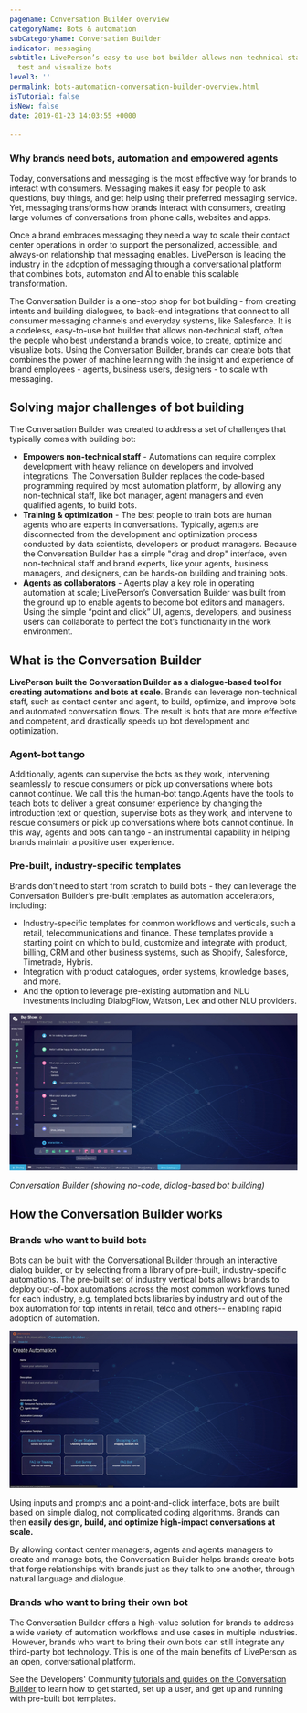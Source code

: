 ```yaml
---
pagename: Conversation Builder overview
categoryName: Bots & automation
subCategoryName: Conversation Builder
indicator: messaging
subtitle: LivePerson’s easy-to-use bot builder allows non-technical staff to build,
  test and visualize bots
level3: ''
permalink: bots-automation-conversation-builder-overview.html
isTutorial: false
isNew: false
date: 2019-01-23 14:03:55 +0000

---
```

### Why brands need bots, automation and empowered agents

Today, conversations and messaging is the most effective way for brands to interact with consumers. Messaging makes it easy for people to ask questions, buy things, and get help using their preferred messaging service. Yet, messaging transforms how brands interact with consumers, creating large volumes of conversations from phone calls, websites and apps.

Once a brand embraces messaging they need a way to scale their contact center operations in order to support the personalized, accessible, and always-on relationship that messaging enables. LivePerson is leading the industry in the adoption of messaging through a conversational platform that combines bots, automaton and AI to enable this scalable transformation.

The Conversation Builder is a one-stop shop for bot building - from creating intents and building dialogues, to back-end integrations that connect to all consumer messaging channels and everyday systems, like Salesforce. It is a codeless, easy-to-use bot builder that allows non-technical staff, often the people who best understand a brand’s voice,  to create, optimize and visualize bots. Using the Conversation Builder, brands can create bots that combines the power of machine learning with the insight and experience of brand employees - agents, business users, designers - to scale with messaging.

## Solving major challenges of bot building

The Conversation Builder was created to address a set of challenges that typically comes with building bot:

* **Empowers non-technical staff** - Automations can require complex development with heavy reliance on developers and involved integrations. The Conversation Builder replaces the code-based programming required by most automation platform, by allowing any non-technical staff, like bot manager, agent managers and even qualified agents, to build bots.
* **Training & optimization** - The best people to train bots are human agents who are experts in conversations. Typically, agents are disconnected from the development and optimization process conducted by data scientists, developers or product managers. Because the Conversation Builder has a simple "drag and drop" interface, even non-technical staff and brand experts, like your agents, business managers, and designers, can be hands-on building and training bots.
* **Agents as collaborators** - Agents play a key role in operating automation at scale; LivePerson’s Conversation Builder was built from the ground up to enable agents to become bot editors and managers. Using the simple “point and click” UI, agents, developers, and business users can collaborate to perfect the bot’s functionality in the work environment.

## What is the Conversation Builder

**LivePerson built the Conversation Builder as a dialogue-based tool for creating automations and bots at scale**. Brands can leverage non-technical staff, such as contact center and agent, to build, optimize, and improve bots and automated conversation flows. The result is bots that are more effective and competent, and drastically speeds up bot development and optimization.

### Agent-bot tango

Additionally, agents can supervise the bots as they work, intervening seamlessly to rescue consumers or pick up conversations where bots cannot continue. We call this the human-bot tango.Agents have the tools to teach bots to deliver a great consumer experience by changing the introduction text or question, supervise bots as they work, and intervene to rescue consumers or pick up conversations where bots cannot continue. In this way, agents and bots can tango - an instrumental capability in helping brands maintain a positive user experience.

### Pre-built, industry-specific templates

Brands don’t need to start from scratch to build bots - they can leverage the Conversation Builder’s pre-built templates as automation accelerators, including:

* Industry-specific templates for common workflows and verticals, such a retail, telecommunications and finance. These templates provide a starting point on which to build, customize and integrate with product, billing, CRM and other business systems, such as Shopify, Salesforce, Timetrade, Hybris.
* Integration with product catalogues, order systems, knowledge bases, and more.
* And the option to leverage pre-existing automation and NLU investments including DialogFlow, Watson, Lex and other NLU providers.

![](/img/conversation-builder-1b.jpg)

_Conversation Builder (showing no-code, dialog-based bot building)_

## How the Conversation Builder works

### Brands who want to build bots

Bots can be built with the Conversational Builder through an interactive dialog builder, or by selecting from a library of pre-built, industry-specific automations. The pre-built set of industry vertical bots allows brands to deploy out-of-box automations across the most common workflows tuned for each industry, e.g. templated bots libraries by industry and out of the box automation for top intents in retail, telco and others-- enabling rapid adoption of automation.

![](/img/conversation-builder-btest.jpg)

Using inputs and prompts and a point-and-click interface, bots are built based on simple dialog, not complicated coding algorithms. Brands can then **easily design, build, and optimize high-impact conversations at scale.**

By allowing contact center managers, agents and agents managers to create and manage bots, the Conversation Builder helps brands create bots that forge relationships with brands just as they talk to one another, through natural language and dialogue.

### Brands who want to bring their own bot

The Conversation Builder offers a high-value solution for brands to address a wide variety of automation workflows and use cases in multiple industries.  However, brands who want to bring their own bots can still integrate any third-party bot technology.  This is one of the main benefits of LivePerson as an open, conversational platform.

See the Developers' Community [tutorials and guides on the Conversation Builder](https://developers.liveperson.com/conversation-builder-platform-overview.html)  to learn how to get started, set up a user, and get up and running with pre-built bot templates.